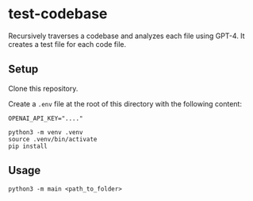 # test-codebase

Recursively traverses a codebase and analyzes each file using GPT-4. It creates a test file for each code file.


## Setup

Clone this repository.

Create a `.env` file at the root of this directory with the following content:

```
OPENAI_API_KEY="...."
```


```shell
python3 -m venv .venv
source .venv/bin/activate
pip install
```

## Usage

```shell
python3 -m main <path_to_folder>
```